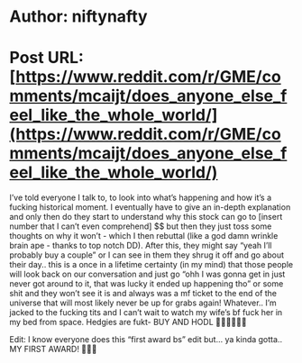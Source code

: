 # Author: niftynafty
# Post URL: [https://www.reddit.com/r/GME/comments/mcaijt/does_anyone_else_feel_like_the_whole_world/](https://www.reddit.com/r/GME/comments/mcaijt/does_anyone_else_feel_like_the_whole_world/)


I’ve told everyone I talk to, to look into what’s happening and how it’s a fucking historical moment. I eventually have to give an in-depth explanation and only then do they start to understand why this stock can go to [insert number that I can’t even comprehend] $$ but then they just toss some thoughts on why it won’t - which I then rebuttal (like a god damn wrinkle brain ape - thanks to top notch DD). After this, they might say “yeah I’ll probably buy a couple” or I can see in them they shrug it off and go about their day.. this is a once in a lifetime certainty (in my mind) that those people will look back on our conversation and just go “ohh I was gonna get in just never got around to it, that was lucky it ended up happening tho” or some shit and they won’t see it is and always was a mf ticket to the end of the universe that will most likely never be up for grabs again! Whatever.. I’m jacked to the fucking tits and I can’t wait to watch my wife’s bf fuck her in my bed from space. Hedgies are fukt- BUY AND HODL 🦍🦍🦍🚀🚀🚀

Edit: I know everyone does this “first award bs” edit but... ya kinda gotta.. MY FIRST AWARD! 💎🙌🏻